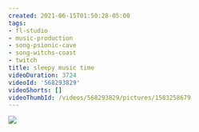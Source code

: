 ```yaml
---
created: 2021-06-15T01:50:28-05:00
tags:
- fl-studio
- music-production
- song-psionic-cave
- song-witchs-coast
- twitch
title: sleepy music time
videoDuration: 3724
videoId: '568293829'
videoShorts: []
videoThumbId: /videos/568293829/pictures/1583258679
---
```


![](20210615065028.jpg)
